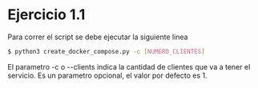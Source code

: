 # Ejercicio 1.1

Para correr el script se debe ejecutar la siguiente linea

```bash
$ python3 create_docker_compose.py -c [NUMERO_CLIENTES]
```

El parametro -c o --clients indica la cantidad de clientes que va a tener el servicio. Es un parametro opcional, el valor por defecto es 1.
